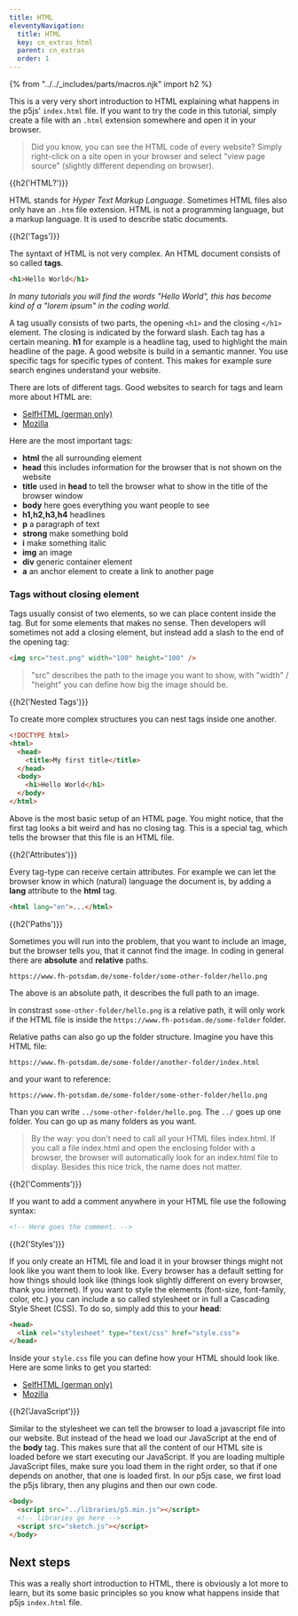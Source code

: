 ```yaml
---
title: HTML
eleventyNavigation:
  title: HTML
  key: cn_extras_html
  parent: cn_extras
  order: 1
---
```


{% from "../../_includes/parts/macros.njk" import h2 %}

This is a very very short introduction to HTML explaining what happens in the p5js' `index.html` file. If you want to try the code in this tutorial, simply create a file with an `.html` extension somewhere and open it in your browser.

> Did you know, you can see the HTML code of every website? Simply right-click on a site open in your browser and select "view page source" (slightly different depending on browser).

{{h2('HTML?')}}

HTML stands for *Hyper Text Markup Language*. Sometimes HTML files also only have an `.htm` file extension. HTML is not a programming language, but a markup language. It is used to describe static documents. 

{{h2('Tags')}}

The syntaxt of HTML is not very complex. An HTML document consists of so called **tags**.

```html
<h1>Hello World</h1>
```

*In many tutorials you will find the words "Hello World", this has become kind of a "lorem ipsum" in the coding world.*

A tag usually consists of two parts, the opening `<h1>` and the closing `</h1>` element. The closing is indicated by the forward slash. Each tag has a certain meaning. **h1** for example is a headline tag, used to highlight the main headline of the page. A good website is build in a semantic manner. You use specific tags for specific types of content. This makes for example sure search engines understand your website.

There are lots of different tags. Good websites to search for tags and learn more about HTML are:
- [SelfHTML (german only)](https://wiki.selfhtml.org/wiki/HTML)
- [Mozilla](https://developer.mozilla.org/en-US/docs/Web/HTML/Reference)

Here are the most important tags:
- **html** the all surrounding element
- **head** this includes information for the browser that is not shown on the website
- **title** used in **head** to tell the browser what to show in the title of the browser window
- **body** here goes everything you want people to see
- **h1,h2,h3,h4** headlines
- **p** a paragraph of text
- **strong** make something bold
- **i** make something italic
- **img** an image
- **div** generic container element
- **a** an anchor element to create a link to another page

### Tags without closing element

Tags usually consist of two elements, so we can place content inside the tag. But for some elements that makes no sense. Then developers will sometimes not add a closing element, but instead add a slash to the end of the opening tag:

```html
<img src="test.png" width="100" height="100" />
```

> "src" describes the path to the image you want to show, with "width" / "height" you can define how big the image should be.

{{h2('Nested Tags')}}

To create more complex structures you can nest tags inside one another.

```html
<!DOCTYPE html>
<html>
  <head>
    <title>My first title</title>
  </head>
  <body>
    <h1>Hello World</h1>
  </body>
</html>
```

Above is the most basic setup of an HTML page. You might notice, that the first tag looks a bit weird and has no closing tag. This is a special tag, which tells the browser that this file is an HTML file.

{{h2('Attributes')}}

Every tag-type can receive certain attributes. For example we can let the browser know in which (natural) language the document is, by adding a **lang** attribute to the **html** tag.

```html
<html lang="en">...</html>
```

{{h2('Paths')}}

Sometimes you will run into the problem, that you want to include an image, but the browser tells you, that it cannot find the image. In coding in general there are **absolute** and **relative** paths. 

```
https://www.fh-potsdam.de/some-folder/some-other-folder/hello.png
```

The above is an absolute path, it describes the full path to an image.

In constrast `some-other-folder/hello.png` is a relative path, it will only work if the HTML file is inside the `https://www.fh-potsdam.de/some-folder` folder.

Relative paths can also go up the folder structure. Imagine you have this HTML file: 

`https://www.fh-potsdam.de/some-folder/another-folder/index.html` 

and your want to reference: 

`https://www.fh-potsdam.de/some-folder/some-other-folder/hello.png`

Than you can write `../some-other-folder/hello.png`. The `../` goes up one folder. You can go up as many folders as you want.

> By the way: you don't need to call all your HTML files index.html. If you call a file index.html and open the enclosing folder with a browser, the browser will automatically look for an index.html file to display. Besides this nice trick, the name does not matter.

{{h2('Comments')}}

If you want to add a comment anywhere in your HTML file use the following syntax:

```html
<!-- Here goes the comment. -->
```

{{h2('Styles')}}

If you only create an HTML file and load it in your browser things might not look like you want them to look like. Every browser has a default setting for how things should look like (things look slightly different on every browser, thank you internet). If you want to style the elements (font-size, font-family, color, etc.) you can include a so called stylesheet or in full a Cascading Style Sheet (CSS). To do so, simply add this to your **head**:

```html
<head>
  <link rel="stylesheet" type="text/css" href="style.css">
</head>
```

Inside your `style.css` file you can define how your HTML should look like. Here are some links to get you started:
- [SelfHTML (german only)](https://wiki.selfhtml.org/wiki/CSS)
- [Mozilla](https://developer.mozilla.org/en-US/docs/Learn/CSS/First_steps)

{{h2('JavaScript')}}

Similar to the stylesheet we can tell the browser to load a javascript file into our website. But instead of the head we load our JavaScript at the end of the **body** tag. This makes sure that all the content of our HTML site is loaded before we start executing our JavaScript. If you are loading multiple JavaScript files, make sure you load them in the right order, so that if one depends on another, that one is loaded first. In our p5js case, we first load the p5js library, then any plugins and then our own code.

```html
<body>
  <script src="../libraries/p5.min.js"></script>
  <!-- libraries go here -->
  <script src="sketch.js"></script>
</body>
```

## Next steps

This was a really short introduction to HTML, there is obviously a lot more to learn, but its some basic principles so you know what happens inside that p5js `index.html` file.